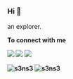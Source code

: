 ### Hi 👋 

an explorer.

<b>To connect with me<b>
  
[<img src="https://img.shields.io/badge/twitter-%231DA1F2.svg?&style=for-the-badge&logo=twitter&logoColor=white" />](https://twitter.com/imnirfn) 
[<img src="https://img.shields.io/badge/linkedin-%230077B5.svg?&style=for-the-badge&logo=linkedin&logoColor=white" />](https://my.linkedin.com/in/iman-irfan-hisshamudin-65a394182)
![](https://img.shields.io/github/followers/imnirfn?style=for-the-badge&logo=appveyor)
 
![s3ns3](http://www.hackthebox.eu/badge/image/25840)
![s3ns3](https://github.com/imnirfn/imnirfn/s3ns3.png)
